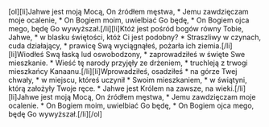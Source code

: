 [ol][li]Jahwe jest moją Mocą, On źródłem męstwa, * Jemu zawdzięczam moje ocalenie, * On Bogiem moim, uwielbiać Go będę, * On Bogiem ojca mego, będę Go wywyższał.[/li][li]Któż jest pośród bogów równy Tobie, Jahwe, * w blasku świętości, któż Ci jest podobny? * Straszliwy w czynach, cuda działający, * prawicę Swą wyciągnąłeś, pożarła ich ziemia.[/li][li]Wiodłeś Swą łaską lud oswobodzony, * zaprowadziłeś w święte Swe mieszkanie. * Wieść tę narody przyjęły ze drżeniem, * truchleją z trwogi mieszkańcy Kanaanu.[/li][li]Wprowadziłeś, osadziłeś * na górze Twej chwały, * w miejscu, któreś uczynił * Swoim mieszkaniem, * w świątyni, którą założyły Twoje ręce. * Jahwe jest Królem na zawsze, na wieki.[/li][li]Jahwe jest moją Mocą, On źródłem męstwa, * Jemu zawdzięczam moje ocalenie. * On Bogiem moim, uwielbiać Go będę, * On Bogiem ojca mego, będę Go wywyższał.[/li][/ol]